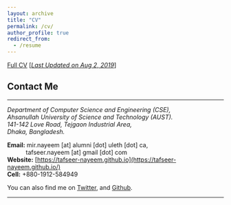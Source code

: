 ```yaml
---
layout: archive
title: "CV"
permalink: /cv/
author_profile: true
redirect_from:
  - /resume
---
```


[Full CV](https://tafseer-nayeem.github.io/files/resume_tafseer_August2019.pdf) [<ins>*Last Updated on Aug 2, 2019*</ins>]

## Contact Me
-------------
<address>
Department of Computer Science and Engineering (CSE), <br /> 
Ahsanullah University of Science and Technology (AUST). <br /> 
141-142 Love Road, Tejgaon Industrial Area, <br />
Dhaka, Bangladesh. <br /> 
</address> 

**Email:** mir.nayeem [at] alumni [dot] uleth [dot] ca, <br /> 
&nbsp; &nbsp; &nbsp; &nbsp; &nbsp;&nbsp; tafseer.nayeem [at] gmail [dot] com <br />
**Website:** [https://tafseer-nayeem.github.io](https://tafseer-nayeem.github.io/) <br />
**Cell:** +880-1912-584949 <br />


You can also find me on [Twitter](https://twitter.com/mtnayeem), and [Github](https://github.com/tafseer-nayeem).

__________________________________________________________